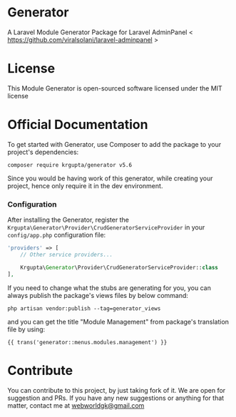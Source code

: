 # Generator
A Laravel Module Generator Package for Laravel AdminPanel &lt; https://github.com/viralsolani/laravel-adminpanel &gt;

# License
This Module Generator is open-sourced software licensed under the MIT license

# Official Documentation
To get started with Generator, use Composer to add the package to your project's dependencies:

`composer require krgupta/generator v5.6`

Since you would be having work of this generator, while creating your project, hence only require it in the dev environment.

### Configuration

After installing the Generator, register the `Krgupta\Generator\Provider\CrudGeneratorServiceProvider` in your `config/app.php` configuration file:

```php
'providers' => [
    // Other service providers...

    Krgupta\Generator\Provider\CrudGeneratorServiceProvider::class
],
```

If you need to change what the stubs are generating for you, you can always publish the package's views files by below command:
```
php artisan vendor:publish --tag=generator_views
```

and you can get the title "Module Management" from package's translation file by using:

```
{{ trans('generator::menus.modules.management') }}
```


# Contribute
You can contribute to this project, by just taking fork of it. We are open for suggestion and PRs. If you have any new suggestions or anything for that matter, contact me at webworldgk@gmail.com



